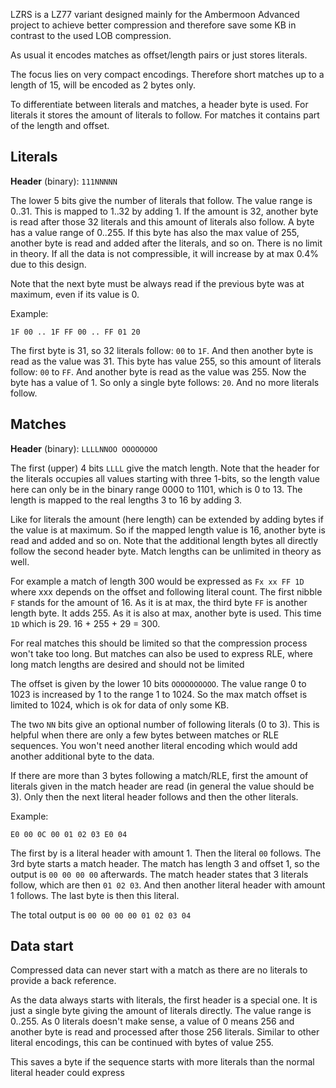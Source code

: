 LZRS is a LZ77 variant designed mainly for the Ambermoon Advanced project to achieve better compression and therefore save some KB in contrast to the used LOB compression.

As usual it encodes matches as offset/length pairs or just stores literals.

The focus lies on very compact encodings. Therefore short matches up to a length of 15, will be encoded as 2 bytes only.

To differentiate between literals and matches, a header byte is used. For literals it stores the amount of literals to follow. For matches it contains part of the length and offset.


## Literals

**Header** (binary): `111NNNNN`

The lower 5 bits give the number of literals that follow. The value range is 0..31. This is mapped to 1..32 by adding 1.
If the amount is 32, another byte is read after those 32 literals and this amount of literals also follow. A byte has a value range of 0..255. If this byte has also the max value of 255, another byte is read and added after the literals, and so on.
There is no limit in theory. If all the data is not compressible, it will increase by at max 0.4% due to this design.

Note that the next byte must be always read if the previous byte was at maximum, even if its value is 0.

Example:

`1F 00 .. 1F FF 00 .. FF 01 20`

The first byte is 31, so 32 literals follow: `00` to `1F`. And then another byte is read as the value was 31. This byte has value 255, so this amount of literals follow: `00` to `FF`. And another byte is read as the value was 255. Now the byte has a value of 1. So only a single byte follows: `20`. And no more literals follow.


## Matches

**Header** (binary): `LLLLNNOO OOOOOOOO`

The first (upper) 4 bits `LLLL` give the match length. Note that the header for the literals occupies all values starting with three 1-bits,
so the length value here can only be in the binary range 0000 to 1101, which is 0 to 13.
The length is mapped to the real lengths 3 to 16 by adding 3.

Like for literals the amount (here length) can be extended by adding bytes if the value is at maximum. So if the mapped length value is 16, another byte is read and added and so on.
Note that the additional length bytes all directly follow the second header byte. Match lengths can be unlimited in theory as well.

For example a match of length 300 would be expressed as `Fx xx FF 1D` where xxx depends on the offset and following literal count.
The first nibble `F` stands for the amount of 16. As it is at max, the third byte `FF` is another length byte. It adds 255. As it is also at max, another byte is used. This time `1D` which is 29. 16 + 255 + 29 = 300.

For real matches this should be limited so that the compression process won't take too long.
But matches can also be used to express RLE, where long match lengths are desired and should not be limited 

The offset is given by the lower 10 bits `OOOOOOOOOO`. The value range 0 to 1023 is increased by 1 to the range 1 to 1024.
So the max match offset is limited to 1024, which is ok for data of only some KB.

The two `NN` bits give an optional number of following literals (0 to 3).
This is helpful when there are only a few bytes between matches or RLE sequences. You won't need another literal encoding which would add another additional byte to the data.

If there are more than 3 bytes following a match/RLE, first the amount of literals given in the match header are read (in general the value should be 3). Only then the next literal header follows and then the other literals.

Example:

`E0 00 0C 00 01 02 03 E0 04`

The first by is a literal header with amount 1.
Then the literal `00` follows.
The 3rd byte starts a match header.
The match has length 3 and offset 1, so the output is `00 00 00 00` afterwards.
The match header states that 3 literals follow, which are then `01 02 03`.
And then another literal header with amount 1 follows.
The last byte is then this literal.

The total output is `00 00 00 00 01 02 03 04`


## Data start

Compressed data can never start with a match as there are no literals to provide a back reference.

As the data always starts with literals, the first header is a special one. It is just a single byte giving the amount of literals directly. The value range is 0..255. As 0 literals doesn't make sense, a value of 0 means 256 and another byte is read and processed after those 256 literals. Similar to other literal encodings, this can be continued with bytes of value 255.

This saves a byte if the sequence starts with more literals than the normal literal header could express 
